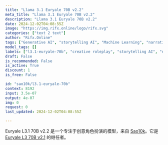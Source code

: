 ```yaml
---
title: "Llama 3.1 Euryale 70B v2.2"
meta_title: "Llama 3.1 Euryale 70B v2.2"
description: "Llama 3.1 Euryale 70B v2.2"
date: 2024-12-02T04:08:55Z
image: "https://img.rifx.online/logo/rifx.svg"
categories: ["text 2 text"]
author: "Rifx.Online"
tags: ["Generative AI", "storytelling AI", "Machine Learning", "narrative generation", "creative roleplay", "character interaction", "Programming", "l3.1-euryale-70b", "Rifx.Online", "Chatbots", "Roleplay"]
model_tags: []
labels: ["l3.1-euryale-70b", "creative roleplay", "storytelling AI", "narrative generation", "character interaction"]
draft: False
is_recommended: False
is_active: True
discount: 1
is_free: False

id: "sao10k/l3.1-euryale-70b"
context: 8192
input: 3.5e-07
output: 4e-07
img: 0
request: 0
last_updated: 2024-12-02T04:08:55Z

---
```


Euryale L3.1 70B v2.2 是一个专注于创意角色扮演的模型，来自 [Sao10k](https://ko-fi.com/sao10k)。它是 [Euryale L3 70B v2.1](/sao10k/l3-euryale-70b) 的继任者。

